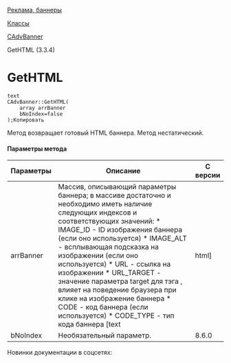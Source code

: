 [Реклама, баннеры](/api_help/advertising/index.php)

[Классы](/api_help/advertising/classes/index.php)

[CAdvBanner](/api_help/advertising/classes/cadvbanner/index.php)

GetHTML (3.3.4)

GetHTML
=======

```
text
CAdvBanner::GetHTML(
	array arrBanner
	bNoIndex=false
);Копировать
```

Метод возвращает готовый HTML баннера. Метод нестатический.

#### Параметры метода

| Параметры | Описание | С версии |
| --- | --- | --- |
| arrBanner | Массив, описывающий параметры баннера; в массиве достаточно и необходимо иметь наличие следующих индексов и соответствующих значений:  * IMAGE\_ID - ID изображения баннера (если оно используется) * IMAGE\_ALT - всплывающая подсказка на изображении (если оно используется) * URL - ссылка на изображении * URL\_TARGET - значение параметра target для тэга <a>, влияет на поведение браузера при клике на изображение баннера * CODE - код баннера (если используется) * CODE\_TYPE - тип кода баннера [text | html] |  |
| bNoIndex | Необязательный параметр. | 8.6.0 |

Новинки документации в соцсетях: